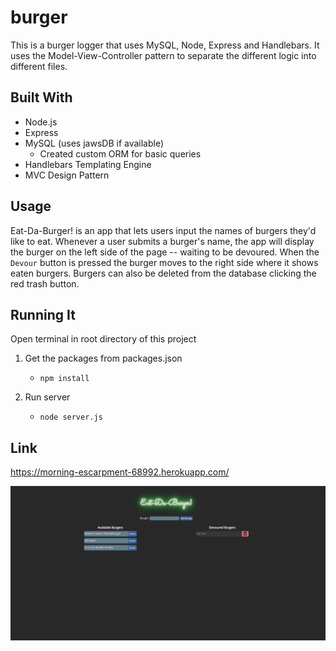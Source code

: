 # burger

This is a burger logger that uses MySQL, Node, Express and Handlebars. It uses the Model-View-Controller pattern to separate the different logic into different files.

## Built With

- Node.js
- Express
- MySQL (uses jawsDB if available)
  - Created custom ORM for basic queries
- Handlebars Templating Engine
- MVC Design Pattern

## Usage

Eat-Da-Burger! is an app that lets users input the names of burgers they'd like to eat.
Whenever a user submits a burger's name, the app will display the burger on the left side of the page -- waiting to be devoured. When the `Devour` button is pressed the burger moves to the right side where it shows eaten burgers. Burgers can also be deleted from the database clicking the red trash button.

## Running It

Open terminal in root directory of this project

1. Get the packages from packages.json

   - `npm install`

2. Run server
   - `node server.js`

## Link

https://morning-escarpment-68992.herokuapp.com/

![Picture of website](public/assets/img/eat-da-burger_app.PNG)
